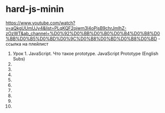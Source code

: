 # hard-js-minin

https://www.youtube.com/watch?v=aQkgUUmUJy4&list=PLqKQF2ojwm3l4oPjsB9chrJmlhZ-zOzWT&ab_channel=%D0%92%D0%BB%D0%B0%D0%B4%D0%B8%D0%BB%D0%B5%D0%BD%D0%9C%D0%B8%D0%BD%D0%B8%D0%BD - ссылка на плейлист

1. Урок 1. JavaScript. Что такое prototype. JavaScript Prototype (English Subs)
2. 
3. 
4. 
5. 
6. 
7. 
8. 
9. 
10. 
